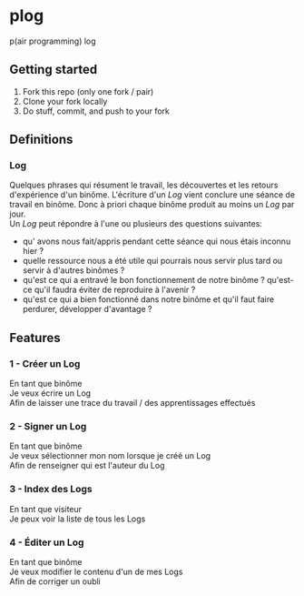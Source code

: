 plog
====

p(air programming) log

Getting started
---------------

1. Fork this repo (only one fork / pair)
2. Clone your fork locally
3. Do stuff, commit, and push to your fork

Definitions
-----------

### Log
Quelques phrases qui résument le travail, les découvertes et les retours d'expérience d'un binôme. L'écriture d'un *Log* vient conclure une séance de travail en binôme. Donc à priori chaque binôme produit au moins un *Log* par jour.  
Un *Log* peut répondre à l'une ou plusieurs des questions suivantes:  
  * qu' avons nous fait/appris pendant cette séance qui nous étais inconnu hier ?
  * quelle ressource nous a été utile qui pourrais nous servir plus tard ou servir à d'autres binômes ?
  * qu'est ce qui a entravé le bon fonctionnement de notre binôme ? qu'est-ce qu'il faudra éviter de reproduire à l'avenir ?
  * qu'est ce qui a bien fonctionné dans notre binôme et qu'il faut faire perdurer, développer d'avantage ?

Features
--------

### 1 - Créer un Log
En tant que binôme  
Je veux écrire un Log  
Afin de laisser une trace du travail / des apprentissages effectués  

### 2 - Signer un Log
En tant que binôme  
Je veux sélectionner mon nom lorsque je créé un Log  
Afin de renseigner qui est l'auteur du Log  

### 3 - Index des Logs
En tant que visiteur  
Je peux voir la liste de tous les Logs  

### 4 - Éditer un Log
En tant que binôme  
Je veux modifier le contenu d'un de mes Logs  
Afin de corriger un oubli
